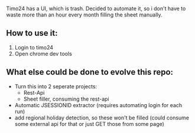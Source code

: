 Timo24 has a UI, which is trash. 
Decided to automate it, so i don't have to waste more than an hour every month filling the sheet manually.

## How to use it:
1. Login to timo24
1. Open chrome dev tools


## What else could be done to evolve this repo:
- Turn this into 2 seperate projects: 
  - Rest-Api
  - Sheet filler, consuming the rest-api
- Automatic JSESSIONID extractor (requires automating login for each run)
- add regional holiday detection, so these won't be filled (could consume some external api for that or just GET those from some page)
